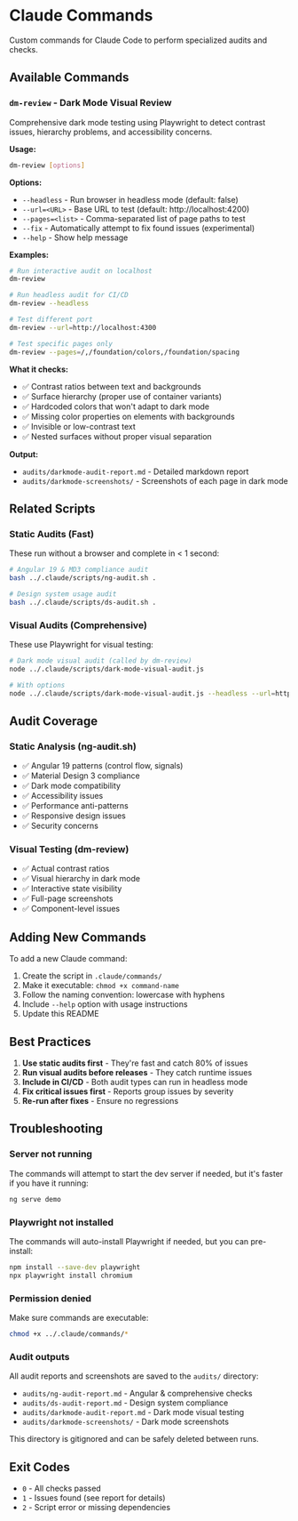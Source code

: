 # Claude Commands

Custom commands for Claude Code to perform specialized audits and checks.

## Available Commands

### `dm-review` - Dark Mode Visual Review

Comprehensive dark mode testing using Playwright to detect contrast issues, hierarchy problems, and accessibility concerns.

**Usage:**
```bash
dm-review [options]
```

**Options:**
- `--headless` - Run browser in headless mode (default: false)
- `--url=<URL>` - Base URL to test (default: http://localhost:4200)
- `--pages=<list>` - Comma-separated list of page paths to test
- `--fix` - Automatically attempt to fix found issues (experimental)
- `--help` - Show help message

**Examples:**
```bash
# Run interactive audit on localhost
dm-review

# Run headless audit for CI/CD
dm-review --headless

# Test different port
dm-review --url=http://localhost:4300

# Test specific pages only
dm-review --pages=/,/foundation/colors,/foundation/spacing
```

**What it checks:**
- ✅ Contrast ratios between text and backgrounds
- ✅ Surface hierarchy (proper use of container variants)
- ✅ Hardcoded colors that won't adapt to dark mode
- ✅ Missing color properties on elements with backgrounds
- ✅ Invisible or low-contrast text
- ✅ Nested surfaces without proper visual separation

**Output:**
- `audits/darkmode-audit-report.md` - Detailed markdown report
- `audits/darkmode-screenshots/` - Screenshots of each page in dark mode

## Related Scripts

### Static Audits (Fast)

These run without a browser and complete in < 1 second:

```bash
# Angular 19 & MD3 compliance audit
bash ../.claude/scripts/ng-audit.sh .

# Design system usage audit
bash ../.claude/scripts/ds-audit.sh .
```

### Visual Audits (Comprehensive)

These use Playwright for visual testing:

```bash
# Dark mode visual audit (called by dm-review)
node ../.claude/scripts/dark-mode-visual-audit.js

# With options
node ../.claude/scripts/dark-mode-visual-audit.js --headless --url=http://localhost:4200
```

## Audit Coverage

### Static Analysis (ng-audit.sh)
- ✅ Angular 19 patterns (control flow, signals)
- ✅ Material Design 3 compliance
- ✅ Dark mode compatibility
- ✅ Accessibility issues
- ✅ Performance anti-patterns
- ✅ Responsive design issues
- ✅ Security concerns

### Visual Testing (dm-review)
- ✅ Actual contrast ratios
- ✅ Visual hierarchy in dark mode
- ✅ Interactive state visibility
- ✅ Full-page screenshots
- ✅ Component-level issues

## Adding New Commands

To add a new Claude command:

1. Create the script in `.claude/commands/`
2. Make it executable: `chmod +x command-name`
3. Follow the naming convention: lowercase with hyphens
4. Include `--help` option with usage instructions
5. Update this README

## Best Practices

1. **Use static audits first** - They're fast and catch 80% of issues
2. **Run visual audits before releases** - They catch runtime issues
3. **Include in CI/CD** - Both audit types can run in headless mode
4. **Fix critical issues first** - Reports group issues by severity
5. **Re-run after fixes** - Ensure no regressions

## Troubleshooting

### Server not running
The commands will attempt to start the dev server if needed, but it's faster if you have it running:
```bash
ng serve demo
```

### Playwright not installed
The commands will auto-install Playwright if needed, but you can pre-install:
```bash
npm install --save-dev playwright
npx playwright install chromium
```

### Permission denied
Make sure commands are executable:
```bash
chmod +x ../.claude/commands/*
```

### Audit outputs
All audit reports and screenshots are saved to the `audits/` directory:
- `audits/ng-audit-report.md` - Angular & comprehensive checks
- `audits/ds-audit-report.md` - Design system compliance
- `audits/darkmode-audit-report.md` - Dark mode visual testing
- `audits/darkmode-screenshots/` - Dark mode screenshots

This directory is gitignored and can be safely deleted between runs.

## Exit Codes

- `0` - All checks passed
- `1` - Issues found (see report for details)
- `2` - Script error or missing dependencies